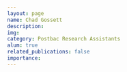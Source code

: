 ```yaml
---
layout: page
name: Chad Gossett
description:
img:
category: Postbac Research Assistants
alum: true
related_publications: false
importance:
---
```


